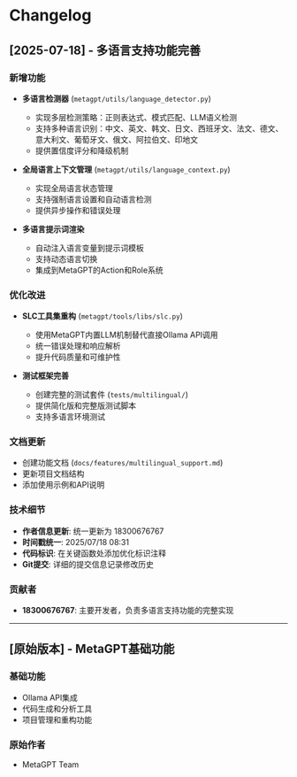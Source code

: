 # Changelog

## [2025-07-18] - 多语言支持功能完善

### 新增功能
- **多语言检测器** (`metagpt/utils/language_detector.py`)
  - 实现多层检测策略：正则表达式、模式匹配、LLM语义检测
  - 支持多种语言识别：中文、英文、韩文、日文、西班牙文、法文、德文、意大利文、葡萄牙文、俄文、阿拉伯文、印地文
  - 提供置信度评分和降级机制

- **全局语言上下文管理** (`metagpt/utils/language_context.py`)
  - 实现全局语言状态管理
  - 支持强制语言设置和自动语言检测
  - 提供异步操作和错误处理

- **多语言提示词渲染** 
  - 自动注入语言变量到提示词模板
  - 支持动态语言切换
  - 集成到MetaGPT的Action和Role系统

### 优化改进
- **SLC工具集重构** (`metagpt/tools/libs/slc.py`)
  - 使用MetaGPT内置LLM机制替代直接Ollama API调用
  - 统一错误处理和响应解析
  - 提升代码质量和可维护性

- **测试框架完善**
  - 创建完整的测试套件 (`tests/multilingual/`)
  - 提供简化版和完整版测试脚本
  - 支持多语言环境测试

### 文档更新
- 创建功能文档 (`docs/features/multilingual_support.md`)
- 更新项目文档结构
- 添加使用示例和API说明

### 技术细节
- **作者信息更新**: 统一更新为 18300676767
- **时间戳统一**: 2025/07/18 08:31
- **代码标识**: 在关键函数处添加优化标识注释
- **Git提交**: 详细的提交信息记录修改历史

### 贡献者
- **18300676767**: 主要开发者，负责多语言支持功能的完整实现

---

## [原始版本] - MetaGPT基础功能

### 基础功能
- Ollama API集成
- 代码生成和分析工具
- 项目管理和重构功能

### 原始作者
- MetaGPT Team 